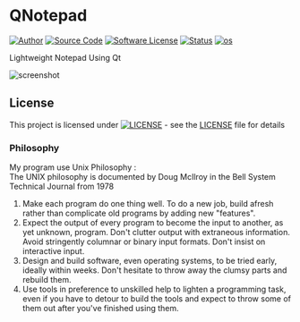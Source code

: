 # QNotepad

[![Author](https://img.shields.io/badge/author-Kuroyasha512-blue.svg)](https://gitlab.com/Kuroyasha512)
[![Source Code](https://img.shields.io/badge/source-Kuroyasha512/QNotepad-blue.svg)](https://gitlab.com/Kuroyasha512/QNotepad/tree/master/source)
[![Software License](https://img.shields.io/badge/license-GNU_GPLv3-brightgreen.svg)](https://gitlab.com/Kuroyasha512/QNotepad#license)
[![Status](https://img.shields.io/badge/Status-Development-red.svg)](https://gitlab.com/Kuroyasha512/QNotepad/blob/master/README.md)
[![os](https://img.shields.io/badge/os-GNU/Linux-red.svg)](https://www.gnu.org/gnu/linux-and-gnu.en.html)

Lightweight Notepad Using Qt  

![screenshot](https://gitlab.com/Kuroyasha512/QNotepad/raw/master/screenshot/Screenshot%20at%202019-04-04%2018-47-46.png?inline=false)

## **License**

This project is licensed under [![LICENSE](https://www.gnu.org/graphics/gplv3-with-text-84x42.png)](https://gitlab.com/Kuroyasha512/QNotepad/blob/master/LICENSE) - see the [LICENSE](https://gitlab.com/Kuroyasha512/QNotepad/blob/master/LICENSE) file for details

### Philosophy
My program use Unix Philosophy :  
The UNIX philosophy is documented by Doug McIlroy in the Bell System Technical Journal from 1978  
1. Make each program do one thing well. To do a new job, build afresh rather than complicate old programs by adding new "features".
2. Expect the output of every program to become the input to another, as yet unknown, program. Don't clutter output with extraneous information. Avoid stringently columnar or binary input formats. Don't insist on interactive input.
3. Design and build software, even operating systems, to be tried early, ideally within weeks. Don't hesitate to throw away the clumsy parts and rebuild them.
4. Use tools in preference to unskilled help to lighten a programming task, even if you have to detour to build the tools and expect to throw some of them out after you've finished using them.
